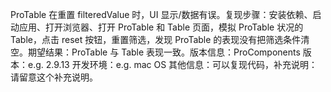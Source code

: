 ProTable 在重置 filteredValue 时，UI 显示/数据有误。复现步骤：安装依赖、启动应用、打开浏览器、打开 ProTable 和 Table 页面，模拟 ProTable 状况的 Table，点击 reset 按钮，重置筛选，发现 ProTable 的表现没有把筛选条件清空。期望结果：ProTable 与 Table 表现一致。版本信息：ProComponents 版本：e.g. 2.9.13 开发环境：e.g. mac OS 其他信息：可以复现代码，补充说明：请留意这个补充说明。

